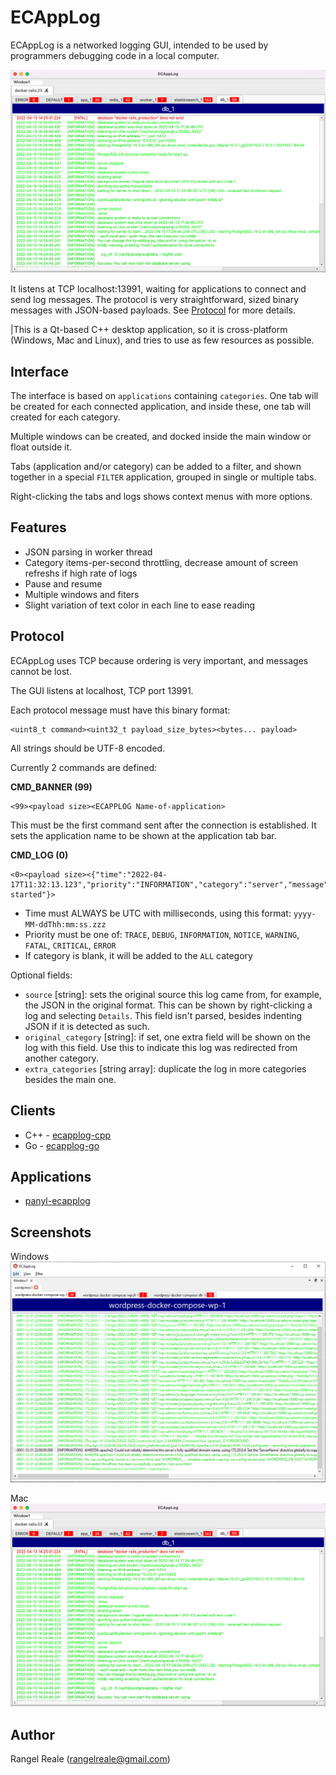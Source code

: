 # ECAppLog

ECAppLog is a networked logging GUI, intended to be used by programmers debugging code in a local computer.

![Mac screenshot](./doc/ecapplog_mac.png)

It listens at TCP localhost:13991, waiting for applications to connect and send log messages. The protocol is very straightforward, sized binary messages with JSON-based payloads. See [Protocol](#protocol) for more details.

|This is a Qt-based C++ desktop application, so it is cross-platform (Windows, Mac and Linux), and tries to use as few resources as possible.

## Interface

The interface is based on `applications` containing `categories`. One tab will be created for each connected application, and inside these, one tab will created for each category.

Multiple windows can be created, and docked inside the main window or float outside it.

Tabs (application and/or category) can be added to a filter, and shown together in a special `FILTER` application, grouped in single or multiple tabs.

Right-clicking the tabs and logs shows context menus with more options.

## Features

 * JSON parsing in worker thread
 * Category items-per-second throttling, decrease amount of screen refreshs if high rate of logs
 * Pause and resume
 * Multiple windows and fiters
 * Slight variation of text color in each line to ease reading

## Protocol

ECAppLog uses TCP because ordering is very important, and messages cannot be lost.

The GUI listens at localhost, TCP port 13991.

Each protocol message must have this binary format:

```
<uint8_t command><uint32_t payload_size_bytes><bytes... payload>
```

All strings should be UTF-8 encoded.

Currently 2 commands are defined:

**CMD_BANNER (99)**

```
<99><payload size><ECAPPLOG Name-of-application>
```

This must be the first command sent after the connection is established. It sets the application name to be shown at the application tab bar.

**CMD_LOG (0)**

```
<0><payload size><{"time":"2022-04-17T11:32:13.123","priority":"INFORMATION","category":"server","message":"Server started"}>
```

 * Time must ALWAYS be UTC with milliseconds, using this format: `yyyy-MM-ddThh:mm:ss.zzz`
 * Priority must be one of: `TRACE`, `DEBUG`, `INFORMATION`, `NOTICE`, `WARNING`, `FATAL`, `CRITICAL`, `ERROR`
 * If category is blank, it will be added to the `ALL` category

 Optional fields:

 * `source` [string]: sets the original source this log came from, for example, the JSON in the original format. This can be shown by right-clicking a log and selecting `Details`. This field isn't parsed, besides indenting JSON if it is detected as such.
 * `original_category` [string]: if set, one extra field will be shown on the log with this field. Use this to indicate this log was redirected from another category.
 * `extra_categories` [string array]: duplicate the log in more categories besides the main one.

## Clients

 * C++ - [ecapplog-cpp](https://github.com/RangelReale/ecapplog-cpp)
 * Go - [ecapplog-go](https://github.com/RangelReale/ecapplog-go)

## Applications

 * [panyl-ecapplog](https://github.com/RangelReale/panyl-ecapplog)

## Screenshots

Windows
![Windows screenshot](./doc/ecapplog_win.png)

Mac
![Mac screenshot](./doc/ecapplog_mac.png)

## Author

Rangel Reale (rangelreale@gmail.com)
